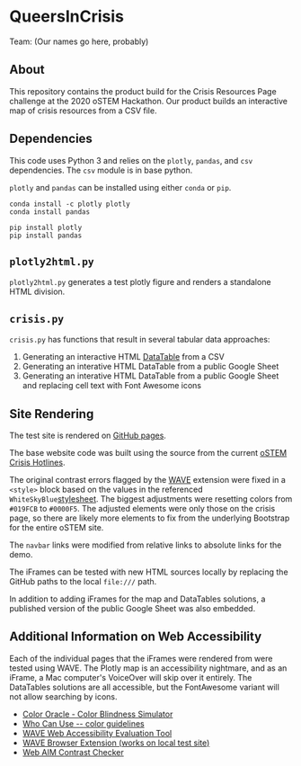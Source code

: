 # QueersInCrisis

Team: (Our names go here, probably)

## About

This repository contains the product build for the Crisis Resources Page
challenge at the 2020 oSTEM Hackathon.
Our product builds an interactive map of crisis resources from
a CSV file.

## Dependencies

This code uses Python 3 and relies on the `plotly`, `pandas`, and `csv` dependencies.
The `csv` module is in base python.

`plotly` and `pandas` can be installed using either `conda` or `pip`.
```
conda install -c plotly plotly
conda install pandas
```

```
pip install plotly
pip install pandas
```
## `plotly2html.py`

`plotly2html.py` generates a test plotly figure and renders a standalone
HTML division.

## `crisis.py`

`crisis.py` has functions that result in several tabular data approaches:
  1. Generating an interactive HTML [DataTable](https://datatables.net/) from a CSV
  2. Generating an interative HTML DataTable from a public Google Sheet
  3. Generating an interative HTML DataTable from a public Google Sheet and replacing cell text with Font Awesome icons

## Site Rendering

The test site is rendered on
[GitHub pages](https://camryn-e.github.io/QueersInCrisis/index.html).

The base website code was built using the source from the current
[oSTEM Crisis Hotlines](https://ostem.org/page/crisis-hotlines).

The original contrast errors flagged by the [WAVE](https://wave.webaim.org/)
extension were fixed in a `<style>` block based on the values in the referenced
`WhiteSkyBlue`[stylesheet](https://globalassets.azureedge.net/templates/Portal-B4/Impression/S4-WhiteSkyBlue.min.css?_=637401814753747732).
The biggest adjustments were resetting colors from `#019FCB` to `#0000F5`.
The adjusted elements were only those on the crisis page, so there are likely
more elements to fix from the underlying Bootstrap for the entire oSTEM site.

The `navbar` links were modified from relative links to absolute links for the
demo.

The iFrames can be tested with new HTML sources locally by replacing the GitHub paths to the local `file:///` path.

In addition to adding iFrames for the map and DataTables solutions, a published version of the public Google Sheet 
was also embedded.

## Additional Information on Web Accessibility

Each of the individual pages that the iFrames were rendered from were tested using WAVE.
The Plotly map is an accessibility nightmare, and as an iFrame, a Mac computer's VoiceOver will
skip over it entirely.
The DataTables solutions are all accessible, but the FontAwesome variant will not allow searching by icons.

- [Color Oracle - Color Blindness Simulator](https://colororacle.org/)
- [Who Can Use -- color guidelines](https://whocanuse.com/)
- [WAVE Web Accessibility Evaluation Tool](https://wave.webaim.org/)
- [WAVE Browser Extension (works on local test site)](https://wave.webaim.org/extension/)
- [Web AIM Contrast Checker](https://webaim.org/resources/contrastchecker/)
